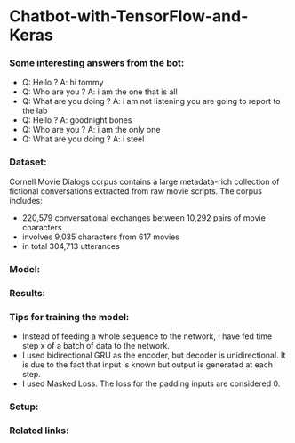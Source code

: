 # Chatbot-with-TensorFlow-and-Keras

### Some interesting answers from the bot:

* Q: Hello ?  A: hi tommy 
* Q: Who are you ?  A: i am the one that is all 
* Q: What are you doing ?  A: i am not listening you are going to report to the lab 
* Q: Hello ?  A: goodnight bones
* Q: Who are you ?  A: i am the only one 
* Q: What are you doing ?  A: i steel

### Dataset:                       
 Cornell Movie Dialogs corpus contains a large metadata-rich collection of fictional conversations extracted from raw movie scripts.
 The corpus includes:
- 220,579 conversational exchanges between 10,292 pairs of movie characters
- involves 9,035 characters from 617 movies
- in total 304,713 utterances

### Model:


### Results:

### Tips for training the model:

* Instead of feeding a whole sequence to the network, I have fed time step x of a batch of data to the network.
* I used bidirectional GRU as the encoder, but decoder is unidirectional. It is due to the fact that input is known but output is generated at each step.
* I used Masked Loss. The loss for the padding inputs are considered 0.

### Setup:

### Related links:
